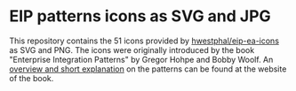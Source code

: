 # EIP patterns icons as SVG and JPG

This repository contains the 51 icons provided by <a href="https://github.com/hwestphal/eip-ea-icons">hwestphal/eip-ea-icons</a> as SVG and PNG. The icons were originally introduced by the book "Enterprise Integration Patterns" by Gregor Hohpe and Bobby Woolf. An <a href="http://www.enterpriseintegrationpatterns.com/patterns/messaging/toc.html">overview and short explanation</a> on the patterns can be found at the website of the book.